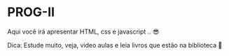# PROG-II

Aqui você irá apresentar HTML, css e javascript .. 😎

Dica: Estude muito, veja, video aulas e leia livros que estão na biblioteca 🤟
